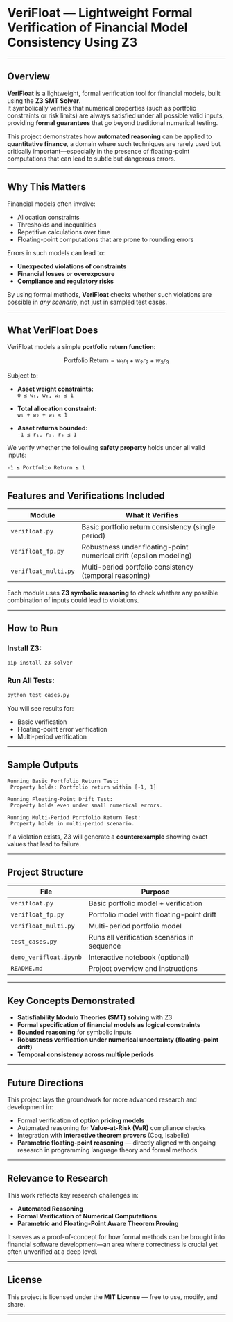 # VeriFloat — Lightweight Formal Verification of Financial Model Consistency Using Z3

---

## Overview

**VeriFloat** is a lightweight, formal verification tool for financial models, built using the **Z3 SMT Solver**.  
It symbolically verifies that numerical properties (such as portfolio constraints or risk limits) are always satisfied under all possible valid inputs, providing **formal guarantees** that go beyond traditional numerical testing.

This project demonstrates how **automated reasoning** can be applied to **quantitative finance**, a domain where such techniques are rarely used but critically important—especially in the presence of floating-point computations that can lead to subtle but dangerous errors.

---

## Why This Matters

Financial models often involve:
- Allocation constraints
- Thresholds and inequalities
- Repetitive calculations over time
- Floating-point computations that are prone to rounding errors

Errors in such models can lead to:
- **Unexpected violations of constraints**
- **Financial losses or overexposure**
- **Compliance and regulatory risks**

By using formal methods, **VeriFloat** checks whether such violations are possible in *any scenario*, not just in sampled test cases.

---

## What VeriFloat Does

VeriFloat models a simple **portfolio return function**:

$$
\text{Portfolio Return} = w_1 r_1 + w_2 r_2 + w_3 r_3
$$

Subject to:

- **Asset weight constraints:**  
  `0 ≤ w₁, w₂, w₃ ≤ 1`

- **Total allocation constraint:**  
  `w₁ + w₂ + w₃ ≤ 1`

- **Asset returns bounded:**  
  `-1 ≤ r₁, r₂, r₃ ≤ 1`

We verify whether the following **safety property** holds under all valid inputs:

`-1 ≤ Portfolio Return ≤ 1`

---

## Features and Verifications Included

| Module                | What It Verifies                                                     |
|-----------------------|----------------------------------------------------------------------|
| `verifloat.py`        |  Basic portfolio return consistency (single period)                  |
| `verifloat_fp.py`     |  Robustness under floating-point numerical drift (epsilon modeling)  |
| `verifloat_multi.py`  |  Multi-period portfolio consistency (temporal reasoning)             |

Each module uses **Z3 symbolic reasoning** to check whether any possible combination of inputs could lead to violations.

---

## How to Run

### Install Z3:
```bash
pip install z3-solver
````

### Run All Tests:

```bash
python test_cases.py
```

You will see results for:

* Basic verification
* Floating-point error verification
* Multi-period verification

---

## Sample Outputs

```
Running Basic Portfolio Return Test:
 Property holds: Portfolio return within [-1, 1]

Running Floating-Point Drift Test:
 Property holds even under small numerical errors.

Running Multi-Period Portfolio Return Test:
 Property holds in multi-period scenario.
```

If a violation exists, Z3 will generate a **counterexample** showing exact values that lead to failure.

---

## Project Structure

| File                   | Purpose                                     |
| ---------------------- | ------------------------------------------- |
| `verifloat.py`         | Basic portfolio model + verification        |
| `verifloat_fp.py`      | Portfolio model with floating-point drift   |
| `verifloat_multi.py`   | Multi-period portfolio model                |
| `test_cases.py`        | Runs all verification scenarios in sequence |
| `demo_verifloat.ipynb` | Interactive notebook (optional)             |
| `README.md`            | Project overview and instructions           |

---

## Key Concepts Demonstrated

* **Satisfiability Modulo Theories (SMT) solving** with Z3
* **Formal specification of financial models as logical constraints**
* **Bounded reasoning** for symbolic inputs
* **Robustness verification under numerical uncertainty (floating-point drift)**
* **Temporal consistency across multiple periods**

---

## Future Directions

This project lays the groundwork for more advanced research and development in:

* Formal verification of **option pricing models**
* Automated reasoning for **Value-at-Risk (VaR)** compliance checks
* Integration with **interactive theorem provers** (Coq, Isabelle)
* **Parametric floating-point reasoning** — directly aligned with ongoing research in programming language theory and formal methods.

---

## Relevance to Research

This work reflects key research challenges in:

* **Automated Reasoning**
* **Formal Verification of Numerical Computations**
* **Parametric and Floating-Point Aware Theorem Proving**

It serves as a proof-of-concept for how formal methods can be brought into financial software development—an area where correctness is crucial yet often unverified at a deep level.

---

## License

This project is licensed under the **MIT License** — free to use, modify, and share.

---

